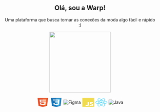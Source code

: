 <h2 align="center">Olá, sou a Warp!</h2>

<p align="center">Uma plataforma que busca tornar as conexões da moda algo fácil e rápido :)</p>
<div align="center">
  <img align ="center" height="200" width="200" src=""C:\Users\Aluno PROA\Documents\warp oficial\img\warp8 Logo.png""
</div>
<div style="display: inline_block"><br>
  <img align="center" alt="HTML" height="30" width="40" src="https://raw.githubusercontent.com/devicons/devicon/master/icons/html5/html5-original.svg">
  <img align="center" alt="CSS" height="30" width="40" src="https://raw.githubusercontent.com/devicons/devicon/master/icons/css3/css3-original.svg">
  <img  align="center" alt="Figma" height="30" widht="40"src="https://cdn.jsdelivr.net/gh/devicons/devicon/icons/figma/figma-original.svg">
  <img align="center" alt="Js" height="30" width="40" src="https://raw.githubusercontent.com/devicons/devicon/master/icons/javascript/javascript-plain.svg">
  <img align="center" alt="React" height="30" width="40" src="https://raw.githubusercontent.com/devicons/devicon/master/icons/react/react-original.svg">
  <img align="center" alt="Java" height="30" width="40" src="https://cdn.jsdelivr.net/gh/devicons/devicon/icons/java/java-original.svg">   
</div>




